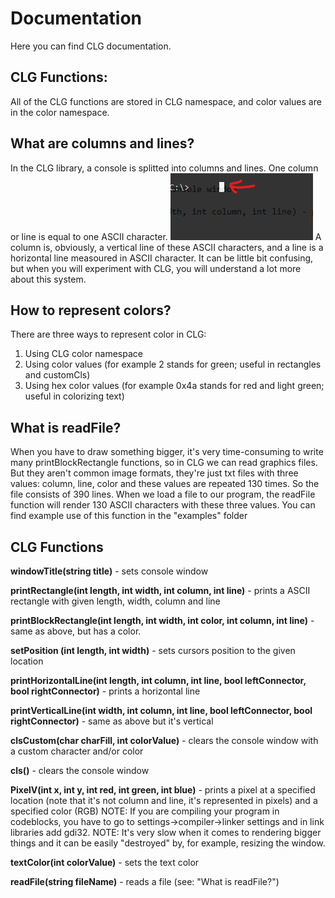 # Documentation
Here you can find CLG documentation.

## CLG Functions:
All of the CLG functions are stored in CLG namespace, and color values are in the color namespace.

## What are columns and lines?
In the CLG library, a console is splitted into columns and lines. One column or line is equal to one ASCII character.
![A ASCII character](/img/character.png)
A column is, obviously, a vertical line of these ASCII characters, and a line is a horizontal line measoured in ASCII character.
It can be little bit confusing, but when you will experiment with CLG, you will understand a lot more about this system.

## How to represent colors?
There are three ways to represent color in CLG:
1. Using CLG color namespace
2. Using color values (for example 2 stands for green; useful in rectangles and customCls)
3. Using hex color values (for example 0x4a stands for red and light green; useful in colorizing text)

## What is readFile?
When you have to draw something bigger, it's very time-consuming to write many printBlockRectangle functions, so in CLG we can read graphics files.
But they aren't common image formats, they're just txt files with three values:
column,
line,
color
and these values are repeated 130 times. So the file consists of 390 lines.
When we load a file to our program, the readFile function will render 130 ASCII characters with these three values.
You can find example use of this function in the "examples" folder

## CLG Functions
**windowTitle(string title)** - sets console window 

**printRectangle(int length, int width, int column, int line)** - prints a ASCII rectangle with given length, width, column and line

**printBlockRectangle(int length, int width, int color, int column, int line)** - same as above, but has a color.

**setPosition (int length, int width)** - sets cursors position to the given location

**printHorizontalLine(int length, int column, int line, bool leftConnector, bool rightConnector)** - prints a horizontal line

**printVerticalLine(int width, int column, int line, bool leftConnector, bool rightConnector)** - same as above but it's vertical

**clsCustom(char charFill, int colorValue)** - clears the console window with a custom character and/or color

**cls()** - clears the console window

**PixelV(int x, int y, int red, int green, int blue)** - prints a pixel at a specified location (note that it's not column and line, it's represented in pixels) and a specified color (RGB)
NOTE: If you are compiling your program in codeblocks, you have to go to settings->compiler->linker settings and in link libraries add gdi32.
NOTE: It's very slow when it comes to rendering bigger things and it can be easily "destroyed" by, for example, resizing the window.

**textColor(int colorValue)** - sets the text color

**readFile(string fileName)** - reads a file (see: "What is readFile?")

